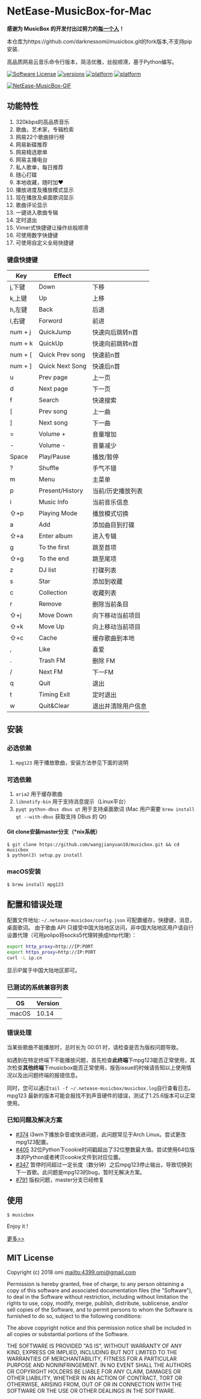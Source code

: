 # NetEase-MusicBox-for-Mac

**感谢为 MusicBox 的开发付出过努力的[每一个人](https://github.com/darknessomi/musicbox/graphs/contributors)！**

本仓库为https://github.com/darknessomi/musicbox.git的fork版本,不支持pip安装.

高品质网易云音乐命令行版本，简洁优雅，丝般顺滑，基于Python编写。

[![Software License](https://img.shields.io/badge/license-MIT-brightgreen.svg)](LICENSE.txt)
[![versions](https://img.shields.io/pypi/v/NetEase-MusicBox.svg)](https://pypi.org/project/NetEase-MusicBox/)
[![platform](https://img.shields.io/badge/python-2.7-green.svg)](<>)
[![platform](https://img.shields.io/badge/python-3.5-green.svg)](<>)

[![NetEase-MusicBox-GIF](https://qfile.aobeef.cn/3abba3b8a3994ee3d5cd.gif)](https://pypi.org/project/NetEase-MusicBox/)

## 功能特性

1.  320kbps的高品质音乐
2.  歌曲，艺术家，专辑检索
3.  网易22个歌曲排行榜
4.  网易新碟推荐
5.  网易精选歌单
6.  网易主播电台
7.  私人歌单，每日推荐
8.  随心打碟
9.  本地收藏，随时加❤
10. 播放进度及播放模式显示
11. 现在播放及桌面歌词显示
12. 歌曲评论显示
13. 一键进入歌曲专辑
14. 定时退出
15. Vimer式快捷键让操作丝般顺滑
16. 可使用数字快捷键
17. 可使用自定义全局快捷键

### 键盘快捷键

| Key      | Effect          |                    |
| -------- | --------------- | ------------------ |
| j,下键   | Down            | 下移               |
| k,上键   | Up              | 上移               |
| h,左键   | Back            | 后退               |
| l,右键   | Forword         | 前进               |
|num + j   | QuickJump       | 快速向后跳转n首    |
|num + k   | QuickUp         | 快速向前跳转n首    |
|num + \[  | Quick Prev song | 快速前n首          |
|num + ]   | Quick Next Song | 快速后n首          |
| u        | Prev page       | 上一页             |
| d        | Next page       | 下一页             |
| f        | Search          | 快速搜索           |
| \[       | Prev song       | 上一曲             |
| ]        | Next song       | 下一曲             |
| =        | Volume +        | 音量增加           |
| -        | Volume -        | 音量减少           |
| Space    | Play/Pause      | 播放/暂停          |
| ?        | Shuffle         | 手气不错           |
| m        | Menu            | 主菜单             |
| p        | Present/History | 当前/历史播放列表  |
| i        | Music Info      | 当前音乐信息       |
| ⇧+p      | Playing Mode    | 播放模式切换       |
| a        | Add             | 添加曲目到打碟     |
| ⇧+a      | Enter album     | 进入专辑           |
| g        | To the first    | 跳至首项           |
| ⇧+g      | To the end      | 跳至尾项           |
| z        | DJ list         | 打碟列表           |
| s        | Star            | 添加到收藏         |
| c        | Collection      | 收藏列表           |
| r        | Remove          | 删除当前条目       |
| ⇧+j      | Move Down       | 向下移动当前项目   |
| ⇧+k      | Move Up         | 向上移动当前项目   |
| ⇧+c      | Cache           | 缓存歌曲到本地     |
| ,        | Like            | 喜爱               |
| .        | Trash FM        | 删除 FM            |
| /        | Next FM         | 下一FM             |
| q        | Quit            | 退出               |
| t        | Timing Exit     | 定时退出           |
| w        | Quit&Clear      | 退出并清除用户信息 |

## 安装

### 必选依赖

1.  `mpg123` 用于播放歌曲，安装方法参见下面的说明

### 可选依赖

1.  `aria2` 用于缓存歌曲
2.  `libnotify-bin` 用于支持消息提示（Linux平台）
3.  `pyqt python-dbus dbus qt` 用于支持桌面歌词 (Mac 用户需要 `brew install qt --with-dbus` 获取支持 DBus 的 Qt)

    

#### Git clone安装master分支（*nix系统）

    $ git clone https://github.com/wangjianyuan10/musicbox.git && cd musicbox
    $ python(3) setup.py install

### macOS安装

    $ brew install mpg123


## 配置和错误处理

配置文件地址: `~/.netease-musicbox/config.json`
可配置缓存，快捷键，消息，桌面歌词。
由于歌曲 API 只接受中国大陆地区访问，非中国大陆地区用户请自行设置代理（可用polipo将socks5代理转换成http代理）：

```bash
export http_proxy=http://IP:PORT
export https_proxy=http://IP:PORT
curl -L ip.cn
```

显示IP属于中国大陆地区即可。

### 已测试的系统兼容列表

| OS       | Version               |
| -------- | --------------------- |
| macOS    | 10.14 |

### 错误处理

当某些歌曲不能播放时，总时长为 00:01 时，请检查是否为版权问题导致。

如遇到在特定终端下不能播放问题，首先检查**此终端**下mpg123能否正常使用，其次检查**其他终端**下musicbox能否正常使用，报告issue的时候请告知以上使用情况以及出问题终端的报错信息。

同时，您可以通过`tail -f ~/.netease-musicbox/musicbox.log`自行查看日志。
mpg123 最新的版本可能会报找不到声音硬件的错误，测试了1.25.6版本可以正常使用。

### 已知问题及解决方案

-   [#374](https://github.com/darknessomi/musicbox/issues/374) i3wm下播放杂音或快进问题，此问题常见于Arch Linux。尝试更改mpg123配置。
-   [#405](https://github.com/darknessomi/musicbox/issues/405) 32位Python下cookie时间戳超出了32位整数最大值。尝试使用64位版本的Python或者拷贝cookie文件到对应位置。
-   [#347](https://github.com/darknessomi/musicbox/issues/347) 暂停时间超过一定长度（数分钟）之后mpg123停止输出，导致切换到下一首歌。此问题是mpg123的bug，暂时无解决方案。
-   [#791](https://github.com/darknessomi/musicbox/issues/791) 版权问题，master分支已经修复

## 使用

    $ musicbox

Enjoy it !


[更多>>](https://github.com/darknessomi/musicbox/blob/master/ChangeLog.md)

## MIT License

Copyright (c) 2018 omi <mailto:4399.omi@gmail.com>

Permission is hereby granted, free of charge, to any person obtaining a copy
of this software and associated documentation files (the "Software"), to deal
in the Software without restriction, including without limitation the rights
to use, copy, modify, merge, publish, distribute, sublicense, and/or sell
copies of the Software, and to permit persons to whom the Software is
furnished to do so, subject to the following conditions:

The above copyright notice and this permission notice shall be included in all
copies or substantial portions of the Software.

THE SOFTWARE IS PROVIDED "AS IS", WITHOUT WARRANTY OF ANY KIND, EXPRESS OR
IMPLIED, INCLUDING BUT NOT LIMITED TO THE WARRANTIES OF MERCHANTABILITY,
FITNESS FOR A PARTICULAR PURPOSE AND NONINFRINGEMENT. IN NO EVENT SHALL THE
AUTHORS OR COPYRIGHT HOLDERS BE LIABLE FOR ANY CLAIM, DAMAGES OR OTHER
LIABILITY, WHETHER IN AN ACTION OF CONTRACT, TORT OR OTHERWISE, ARISING FROM,
OUT OF OR IN CONNECTION WITH THE SOFTWARE OR THE USE OR OTHER DEALINGS IN THE
SOFTWARE.
